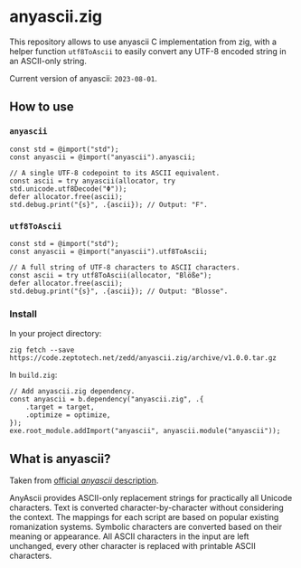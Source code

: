 # anyascii.zig

This repository allows to use anyascii C implementation from zig, with a helper function `utf8ToAscii` to easily convert any UTF-8 encoded string in an ASCII-only string.

Current version of anyascii: `2023-08-01`.

## How to use

### `anyascii`

```zig
const std = @import("std");
const anyascii = @import("anyascii").anyascii;

// A single UTF-8 codepoint to its ASCII equivalent.
const ascii = try anyascii(allocator, try std.unicode.utf8Decode("Φ"));
defer allocator.free(ascii);
std.debug.print("{s}", .{ascii}); // Output: "F".
```

### `utf8ToAscii`

```zig
const std = @import("std");
const anyascii = @import("anyascii").utf8ToAscii;

// A full string of UTF-8 characters to ASCII characters.
const ascii = try utf8ToAscii(allocator, "Blöße");
defer allocator.free(ascii);
std.debug.print("{s}", .{ascii}); // Output: "Blosse".
```

### Install

In your project directory:

```shell
zig fetch --save https://code.zeptotech.net/zedd/anyascii.zig/archive/v1.0.0.tar.gz
```

In `build.zig`:

```zig
// Add anyascii.zig dependency.
const anyascii = b.dependency("anyascii.zig", .{
	.target = target,
	.optimize = optimize,
});
exe.root_module.addImport("anyascii", anyascii.module("anyascii"));
```

## What is anyascii?

Taken from [official _anyascii_ description](https://github.com/anyascii/anyascii/tree/master#description).

AnyAscii provides ASCII-only replacement strings for practically all Unicode characters. Text is converted character-by-character without considering the context. The mappings for each script are based on popular existing romanization systems. Symbolic characters are converted based on their meaning or appearance. All ASCII characters in the input are left unchanged, every other character is replaced with printable ASCII characters.
